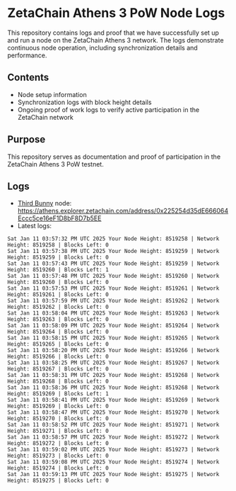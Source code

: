 # ZetaChain Athens 3 PoW Node Logs
This repository contains logs and proof that we have successfully set up and run a node on the ZetaChain Athens 3 network. The logs demonstrate continuous node operation, including synchronization details and performance.

## Contents
- Node setup information
- Synchronization logs with block height details
- Ongoing proof of work logs to verify active participation in the ZetaChain network

## Purpose
This repository serves as documentation and proof of participation in the ZetaChain Athens 3 PoW testnet.

## Logs

- [Third Bunny](https://thirdbunny.xyz/) node: https://athens.explorer.zetachain.com/address/0x225254d35dE666064Eccc5ce16eF1D8bF8D7b5EE
- Latest logs:
```
Sat Jan 11 03:57:32 PM UTC 2025 Your Node Height: 8519258 | Network Height: 8519258 | Blocks Left: 0
Sat Jan 11 03:57:38 PM UTC 2025 Your Node Height: 8519259 | Network Height: 8519259 | Blocks Left: 0
Sat Jan 11 03:57:43 PM UTC 2025 Your Node Height: 8519259 | Network Height: 8519260 | Blocks Left: 1
Sat Jan 11 03:57:48 PM UTC 2025 Your Node Height: 8519260 | Network Height: 8519260 | Blocks Left: 0
Sat Jan 11 03:57:53 PM UTC 2025 Your Node Height: 8519261 | Network Height: 8519261 | Blocks Left: 0
Sat Jan 11 03:57:59 PM UTC 2025 Your Node Height: 8519262 | Network Height: 8519262 | Blocks Left: 0
Sat Jan 11 03:58:04 PM UTC 2025 Your Node Height: 8519263 | Network Height: 8519263 | Blocks Left: 0
Sat Jan 11 03:58:09 PM UTC 2025 Your Node Height: 8519264 | Network Height: 8519264 | Blocks Left: 0
Sat Jan 11 03:58:15 PM UTC 2025 Your Node Height: 8519265 | Network Height: 8519265 | Blocks Left: 0
Sat Jan 11 03:58:20 PM UTC 2025 Your Node Height: 8519266 | Network Height: 8519266 | Blocks Left: 0
Sat Jan 11 03:58:25 PM UTC 2025 Your Node Height: 8519267 | Network Height: 8519267 | Blocks Left: 0
Sat Jan 11 03:58:31 PM UTC 2025 Your Node Height: 8519268 | Network Height: 8519268 | Blocks Left: 0
Sat Jan 11 03:58:36 PM UTC 2025 Your Node Height: 8519268 | Network Height: 8519269 | Blocks Left: 1
Sat Jan 11 03:58:41 PM UTC 2025 Your Node Height: 8519269 | Network Height: 8519269 | Blocks Left: 0
Sat Jan 11 03:58:47 PM UTC 2025 Your Node Height: 8519270 | Network Height: 8519270 | Blocks Left: 0
Sat Jan 11 03:58:52 PM UTC 2025 Your Node Height: 8519271 | Network Height: 8519271 | Blocks Left: 0
Sat Jan 11 03:58:57 PM UTC 2025 Your Node Height: 8519272 | Network Height: 8519272 | Blocks Left: 0
Sat Jan 11 03:59:02 PM UTC 2025 Your Node Height: 8519273 | Network Height: 8519273 | Blocks Left: 0
Sat Jan 11 03:59:08 PM UTC 2025 Your Node Height: 8519274 | Network Height: 8519274 | Blocks Left: 0
Sat Jan 11 03:59:13 PM UTC 2025 Your Node Height: 8519275 | Network Height: 8519275 | Blocks Left: 0
```
